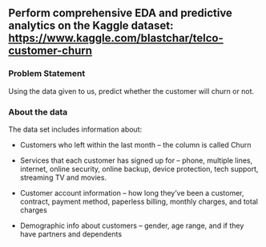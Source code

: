 ## Perform comprehensive EDA and predictive analytics on the Kaggle dataset: https://www.kaggle.com/blastchar/telco-customer-churn

### Problem Statement

Using the data given to us, predict whether the customer will churn or not.

### About the data

The data set includes information about:

* Customers who left within the last month – the column is called Churn

* Services that each customer has signed up for – phone, multiple lines, internet, online security, online backup, device protection, tech support, streaming TV and movies.

* Customer account information – how long they’ve been a customer, contract, payment method, paperless billing, monthly charges, and total charges

* Demographic info about customers – gender, age range, and if they have partners and dependents
